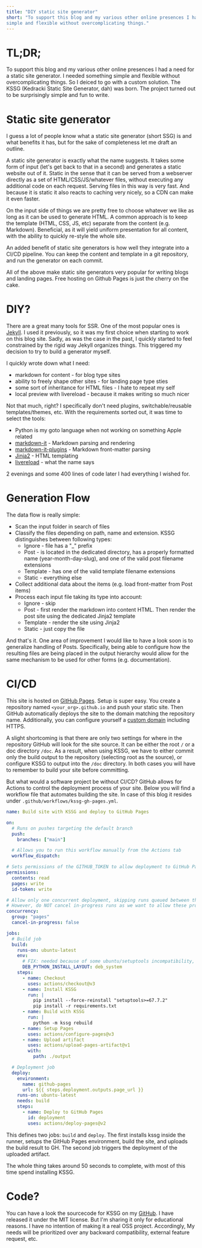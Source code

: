 ```yaml
---
title: "DIY static site generator"
short: "To support this blog and my various other online presences I had a need for a static site generator. I needed something 
simple and flexible without overcomplicating things."
---
```


# TL;DR;

To support this blog and my various other online presences I had a need for a static site generator. I needed something 
simple and flexible without overcomplicating things. So I deiced to go with a custom solution. The KSSG (Kedracki Static 
Site Generator, dah) was born. The project turned out to be surprisingly simple and fun to write.

# Static site generator

I guess a lot of people know what a static site generator (short SSG) is and what benefits it has, but for the sake of 
completeness let me draft an outline. 

A static site generator is exactly what the name suggests. It takes some form of input (let's get back to that 
in a second) and generates a static website out of it. Static in the sense that it can be served from a webserver 
directly as a set of HTML/CSS/JS/whatever files, without executing any additional code on each request. Serving 
files in this way is very fast. And because it is static it also reacts to caching very nicely, so a CDN can make it 
even faster. 

On the input side of things we are pretty free to choose whatever we like as long as it can be used to generate HTML. 
A common approach is to keep the template (HTML, CSS, JS, etc) separate from the content (e.g. Markdown). Beneficial, 
as it will yield uniform presentation for all content, with the ability to quickly re-style the whole site.

An added benefit of static site generators is how well they integrate into a CI/CD pipeline. You can keep the content and 
template in a git repository, and run the generator on each commit.   

All of the above make static site generators very popular for writing blogs and landing pages. Free hosting on Github
Pages is just the cherry on the cake.

# DIY?

There are a great many tools for SSR. One of the most popular ones is [Jekyll](https://jekyllrb.com/). I used it 
previously, so it was my first choice when starting to work on this blog site. Sadly, as was the case in the
past, I quickly started to feel constrained by the rigid way Jekyll organizes things. This triggered my decision 
to try to build a generator myself.

I quickly wrote down what I need:

* markdown for content - for blog type sites
* ability to freely shape other sites - for landing page type sties 
* some sort of inheritance for HTML files - I hate to repeat my self
* local preview with livereload - because it makes writing so much nicer

Not that much, right? I specifically don't need plugins, switchable/reusable templates/themes, etc. With the 
requirements sorted out, it was time to select the tools:

* Python is my goto language when not working on something Apple related
* [markdown-it](https://pypi.org/project/markdown-it-py/) - Markdown parsing and rendering
* [markdown-it-plugins](https://pypi.org/project/mdit-py-plugins/) - Markdown front-matter parsing 
* [Jinja2](https://pypi.org/project/Jinja2/) - HTML templating
* [livereload](https://pypi.org/project/livereload/) - what the name says

2 evenings and some 400 lines of code later I had everything I wished for. 

# Generation Flow

The data flow is really simple:

* Scan the input folder in search of files
* Classify the files depending on path, name and extension. KSSG distinguishes between following types: 
  * Ignore - file has a "_" prefix
  * Post - is located in the dedicated directory, has a properly formatted name (year-month-day-slug), and one of the 
      valid post filename extensions 
  * Template - has one of the valid template filename extensions
  * Static - everything else
* Collect additional data about the items (e.g. load front-matter from Post items)
* Process each input file taking its type into account:
  * Ignore - skip
  * Post - first render the markdown into content HTML. Then render the post site using the dedicated Jinja2 template
  * Template - render the site using Jinja2
  * Static - just copy the file

And that's it. One area of improvement I would like to have a look soon is to generalize handling of Posts. 
Specifically, being able to configure how the resulting files are being placed in the output hierarchy would allow for 
the same mechanism to be used for other forms (e.g. documentation).          

# CI/CD

This site is hosted on [GitHub Pages](https://docs.github.com/en/pages). Setup is 
super easy. You create a repository named `<your_org>.github.io` and push your static site. Then GitHub automatically 
deploys the site to the domain matching the repository name. Additionally, you can configure yourself a [custom domain](https://docs.github.com/en/pages/configuring-a-custom-domain-for-your-github-pages-site/about-custom-domains-and-github-pages) 
including HTTPS.

A slight shortcoming is that there are only two settings for where in the repository GitHub will look for the site 
source. It can be either the root `/` or a doc directory `/doc`. As a result, when using KSSG, we have to either commit 
only the build output to the repository (selecting root as the source), or configure KSSG to output into the `/doc` 
directory. In both cases you will have to remember to build your site before committing.

But what would a software project be without CI/CD? GitHub allows for Actions to control the deployment process of your 
site. Below you will find a workflow file that automates building the site. In case of this blog it resides under 
`.github/workflows/kssg-gh-pages.yml`. 

```yaml
name: Build site with KSSG and deploy to GitHub Pages

on:
  # Runs on pushes targeting the default branch
  push:
    branches: ["main"]

  # Allows you to run this workflow manually from the Actions tab
  workflow_dispatch:

# Sets permissions of the GITHUB_TOKEN to allow deployment to GitHub Pages
permissions:
  contents: read
  pages: write
  id-token: write

# Allow only one concurrent deployment, skipping runs queued between the run in-progress and latest queued.
# However, do NOT cancel in-progress runs as we want to allow these production deployments to complete.
concurrency:
  group: "pages"
  cancel-in-progress: false

jobs:
  # Build job
  build:
    runs-on: ubuntu-latest
    env:
      # FIX: needed because of some ubuntu/setuptools incompatibility, resulting in packages named UNKNOWN
      DEB_PYTHON_INSTALL_LAYOUT: deb_system
    steps:
      - name: Checkout
        uses: actions/checkout@v3
      - name: Install KSSG
        run: |
          pip install --force-reinstall "setuptools>=67.7.2"
          pip install -r requirements.txt
      - name: Build with KSSG
        run: |
          python -m kssg rebuild
      - name: Setup Pages
        uses: actions/configure-pages@v3
      - name: Upload artifact
        uses: actions/upload-pages-artifact@v1
        with:
          path: ./output

  # Deployment job
  deploy:
    environment:
      name: github-pages
      url: ${{ steps.deployment.outputs.page_url }}
    runs-on: ubuntu-latest
    needs: build
    steps:
      - name: Deploy to GitHub Pages
        id: deployment
        uses: actions/deploy-pages@v2
```

This defines two jobs: `build` and `deploy`. The first installs kssg inside the runner, setups the GitHub Pages 
environment, build the site, and uploads the build result to GH. The second job triggers the deployment of the 
uploaded artifact.

The whole thing takes around 50 seconds to complete, with most of this time spend installing KSSG.

# Code? 

You can have a look the sourcecode for KSSG on my [GitHub](https://github.com/spherefoundry/kssg). I have released it 
under the MIT license. But I'm sharing it only for educational reasons. I have no intention of making it a real OSS
project. Accordingly, My needs will be prioritized over any backward compatibility, external feature request, etc.
